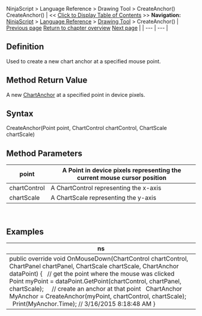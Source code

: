 ﻿
NinjaScript \> Language Reference \> Drawing Tool \> CreateAnchor()
CreateAnchor()
| \<\< [Click to Display Table of Contents](createanchor.md) \>\> **Navigation:**     [NinjaScript](ninjascript.md) \> [Language Reference](language_reference_wip.md) \> [Drawing Tool](drawing_tools.md) \> CreateAnchor() | [Previous page](converttoverticalpixels.md) [Return to chapter overview](drawing_tools.md) [Next page](displayonchartsmenus.md) |
| --- | --- |
## Definition
Used to create a new chart anchor at a specified mouse point.
 
## Method Return Value
A new [ChartAnchor](chartanchor.md) at a specified point in device pixels.
## 
## Syntax
CreateAnchor(Point point, ChartControl chartControl, ChartScale chartScale)   
## 
## Method Parameters
| point | A Point in device pixels representing the current mouse cursor position |
| --- | --- |
| chartControl | A ChartControl representing the x\-axis |
| chartScale | A ChartScale representing the y\-axis |
 
## 
## Examples
| ns |
| --- |
| public override void OnMouseDown(ChartControl chartControl, ChartPanel chartPanel, ChartScale chartScale, ChartAnchor dataPoint) {    // get the point where the mouse was clicked    Point myPoint \= dataPoint.GetPoint(chartControl, chartPanel, chartScale);        // create an anchor at that point    ChartAnchor MyAnchor \= CreateAnchor(myPoint, chartControl, chartScale);        Print(MyAnchor.Time); // 3/16/2015 8:18:48 AM } |

